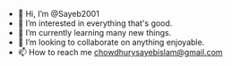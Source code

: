 - 👋 Hi, I’m @Sayeb2001
- 👀 I’m interested in everything that's good.
- 🌱 I’m currently learning many new things.
- 💞️ I’m looking to collaborate on anything enjoyable. 
- 📫 How to reach me chowdhurysayebislam@gmail.com 

<!---
Sayeb2001/Sayeb2001 is a ✨ special ✨ repository because its `README.md` (this file) appears on your GitHub profile.
You can click the Preview link to take a look at your changes.
--->

